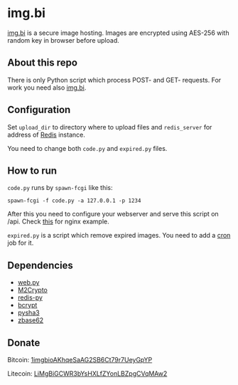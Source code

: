 # img.bi
[img.bi](https://img.bi/) is a secure image hosting. Images are encrypted using AES-256 with random key in browser before upload.

## About this repo
There is only Python script which process POST- and GET- requests. For work you need also [img.bi](https://github.com/imgbi/img.bi).  

## Configuration
Set ``upload_dir`` to directory where to upload files and ``redis_server`` for address of [Redis](http://redis.io) instance.

You need to change both ``code.py`` and ``expired.py`` files.

## How to run
``code.py`` runs by ``spawn-fcgi`` like this:

    spawn-fcgi -f code.py -a 127.0.0.1 -p 1234

After this you need to configure your webserver and serve this script on /api. Check [this](http://webpy.org/cookbook/fastcgi-nginx) for nginx example.

``expired.py`` is a script which remove expired images. You need to add a [cron](https://en.wikipedia.org/wiki/Cron) job for it.

## Dependencies
* [web.py](http://webpy.org/)
* [M2Crypto](http://chandlerproject.org/Projects/MeTooCrypto)
* [redis-py](https://github.com/andymccurdy/redis-py)
* [bcrypt](https://github.com/pyca/bcrypt/)
* [pysha3](https://pypi.python.org/pypi/pysha3)
* [zbase62](https://pypi.python.org/pypi/zbase62)

## Donate
Bitcoin: [1imgbioAKhqeSaAG2SB6Ct79r7UeyGpYP](bitcoin:1imgbioAKhqeSaAG2SB6Ct79r7UeyGpYP)

Litecoin: [LiMgBiGCWR3bYsHXLfZYonLBZpgCVqMAw2](litecoin:LiMgBiGCWR3bYsHXLfZYonLBZpgCVqMAw2)
